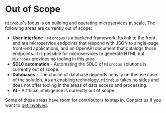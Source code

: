 # Out of Scope

`Microbus`'s focus is on building and operating microservices at scale. The following areas are currently out of scope:

* __User interface__ - `Microbus` is a backend framework. Its link to the front-end are microservice endpoints that respond with JSON to single-page front-end applications, and an OpenAPI document that catalogs those endpoints. It is possible for microservices to generate HTML but `Microbus` provides no tooling in this area.
* __SDLC automation__ - Automating the SDLC of `Microbus` solutions is currently out of scope. 
* __Databases__ - The choice of database depends heavily on the use case of the solution. As an enabling technology, `Microbus` takes no sides and does not offer tooling in the areas of data access and processing.
* __AI__ - Artificial intelligence is currently out of scope.

Some of these areas have room for contributors to step in. Contact us if you want to [get involved](../../README.md#-get-involved).
